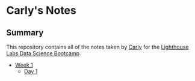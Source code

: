 # Carly's Notes
## Summary 

This repository contains all of the notes taken by [Carly](https://github.com/carlyfennell-bio) for the [Lighthouse Labs Data Science Bootcamp](https://www.lighthouselabs.ca/data-science-bootcamp). 

* [Week 1](Week_1)
    * [Day 1](/Week_1/Day_1)

